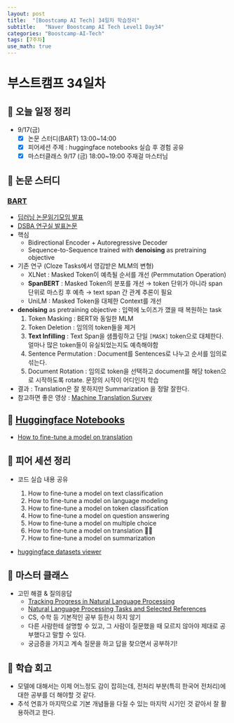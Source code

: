 ```yaml
---
layout: post
title:  "[Boostcamp AI Tech] 34일차 학습정리"
subtitle:   "Naver Boostcamp AI Tech Level1 Day34"
categories: "Boostcamp-AI-Tech"
tags: [7주차]
use_math: true
---
```


# 부스트캠프 34일차

## 📝 오늘 일정 정리

* 9/17(금)
  - [x] 논문 스터디(BART) 13:00~14:00
  - [x] 피어세션 주제 : huggingface notebooks 실습 후 경험 공유
  - [x] 마스터클래스 9/17 (금) 18:00~19:00 주재걸 마스터님

## 📖 논문 스터디

### [BART](https://arxiv.org/abs/1910.13461)

* [딥러닝 논문읽기모임 발표](https://youtu.be/VmYMnpDLPEo)
* [DSBA 연구실 발표논문](https://youtu.be/v7diENO2mEA)
* 핵심
  * Bidirectional Encoder + Autoregressive Decoder
  * Sequence-to-Sequence trained with **denoising** as pretraining objective
* 기존 연구 (Cloze Tasks에서 영감받은 MLM의 변형)
  * XLNet : Masked Token이 예측될 순서를 개선 (Permmutation Operation)
  * **SpanBERT** : Masked Token의 분포를 개선 → token 단위가 아니라 span 단위로 마스킹 후 예측 → text span 간 관계 추론이 필요
  * UniLM : Masked Token을 대체한 Context를 개선
* **denoising** as pretraining objective : 입력에 노이즈가 꼈을 때 복원하는 task
  1. Token Masking : BERT와 동일한 MLM
  2. Token Deletion : 임의의 token들을 제거
  3. **Text Infilling** : Text Span을 샘플링하고 단일 `[MASK]` token으로 대체한다. 얼마나 많은 token들이 유실되었는지도 예측해야함
  4. Sentence Permutation : Document를 Sentences로 나누고 순서를 임의로 섞는다.
  5. Document Rotation : 임의로 token을 선택하고 document를 해당 token으로 시작하도록 rotate. 문장의 시작이 어디인지 학습
* 결과 : Translation은 잘 못하지만 Summarization 을 정말 잘한다.
* 참고하면 좋은 영상 : [Machine Translation Survey](https://youtu.be/18iH6VX-IU4)

## 🤗 [Huggingface Notebooks](https://huggingface.co/transformers/notebooks.html)

* [How to fine-tune a model on translation](https://github.com/huggingface/notebooks/blob/master/examples/summarization.ipynb)

## 🌱 피어 세션 정리

* 코드 실습 내용 공유
  1. How to fine-tune a model on text classification
  2. How to fine-tune a model on language modeling
  3. How to fine-tune a model on token classification
  4. How to fine-tune a model on question answering
  5. How to fine-tune a model on multiple choice
  6. How to fine-tune a model on translation 🙋‍♀️
  7. How to fine-tune a model on summarization

* [huggingface datasets viewer](https://huggingface.co/datasets/viewer/)

## 💎 마스터 클래스

* 고민 해결 & 질의응답
  * [Tracking Progress in Natural Language Processing](https://github.com/sebastianruder/NLP-progress)
  * [Natural Language Processing Tasks and Selected References](https://github.com/Kyubyong/nlp_tasks)
  * CS, 수학 등 기본적인 공부 등한시 하지 않기
  * 다른 사람한테 설명할 수 있고, 그 사람이 질문했을 때 모르지 않아야 제대로 공부했다고 말할 수 있다.
  * 궁금증을 가지고 계속 질문을 하고 답을 찾으면서 공부하기!

## 🚀 학습 회고

* 모델에 대해서는 이제 어느정도 감이 잡히는데, 전처리 부분(특히 한국어 전처리)에 대한 공부를 더 해야할 것 같다.
* 추석 연휴가 마지막으로 기본 개념들을 다질 수 있는 마지막 시기인 것 같아서 잘 활용하려고 한다.
